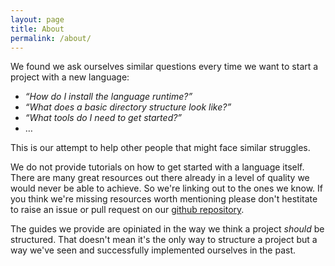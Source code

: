 ```yaml
---
layout: page
title: About
permalink: /about/
---
```


We found we ask ourselves similar questions every time we want to start a project with a new language:

- _&ldquo;How do I install the language runtime?&rdquo;_
- _&ldquo;What does a basic directory structure look like?&rdquo;_
- _&ldquo;What tools do I need to get started?&rdquo;_
- &hellip;

This is our attempt to help other people that might face similar struggles.

We do not provide tutorials on how to get started with a language itself.
There are many great resources out there already in a level of quality we would never be able to achieve.
So we're linking out to the ones we know.
If you think we're missing resources worth mentioning please don't hestitate to raise an issue or pull request on our <a href="https://github.com/vanilla-project/vanilla-project.guide">github repository</a>.

The guides we provide are opiniated in the way we think a project _should_ be structured.
That doesn't mean it's the only way to structure a project but a way we've seen and successfully implemented ourselves in the past.

